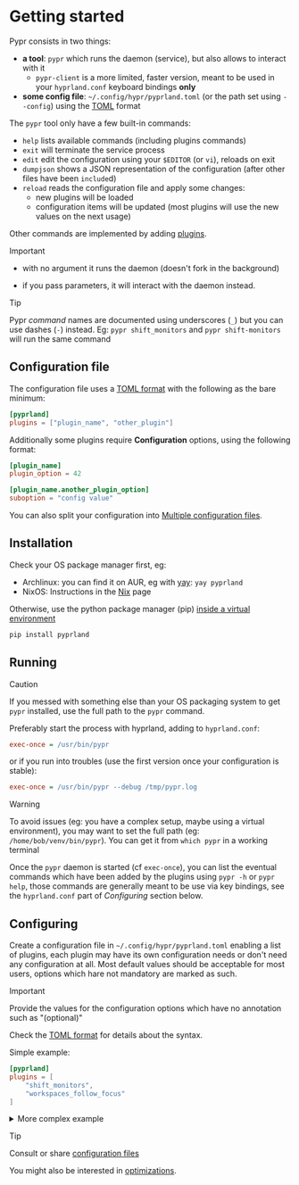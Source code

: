 # Getting started

Pypr consists in two things:

- **a tool**: `pypr` which runs the daemon (service), but also allows to interact with it
  - `pypr-client` is a more limited, faster version, meant to be used in your `hyprland.conf` keyboard bindings **only**
- **some config file**: `~/.config/hypr/pyprland.toml` (or the path set using `--config`) using the [TOML](https://toml.io/en/) format

The `pypr` tool only have a few built-in commands:

- `help` lists available commands (including plugins commands)
- `exit` will terminate the service process
- `edit` edit the configuration using your `$EDITOR` (or `vi`), reloads on exit
- `dumpjson` shows a JSON representation of the configuration (after other files have been `include`d)
- `reload` reads the configuration file and apply some changes:
  - new plugins will be loaded
  - configuration items will be updated (most plugins will use the new values on the next usage)

Other commands are implemented by adding [plugins](./Plugins).

> [!important]
> - with no argument it runs the daemon (doesn't fork in the background)
>
> - if you pass parameters, it will interact with the daemon instead.

> [!tip]
> Pypr *command* names are documented using underscores (`_`) but you can use dashes (`-`) instead.
> Eg: `pypr shift_monitors` and `pypr shift-monitors` will run the same command


## Configuration file

The configuration file uses a [TOML format](https://toml.io/) with the following as the bare minimum:

```toml
[pyprland]
plugins = ["plugin_name", "other_plugin"]
```

Additionally some plugins require **Configuration** options, using the following format:

```toml
[plugin_name]
plugin_option = 42

[plugin_name.another_plugin_option]
suboption = "config value"
```

You can also split your configuration into [Multiple configuration files](./MultipleConfigurationFiles).

## Installation

Check your OS package manager first, eg:

- Archlinux: you can find it on AUR, eg with [yay](https://github.com/Jguer/yay): `yay pyprland`
- NixOS: Instructions in the [Nix](./Nix) page

Otherwise, use the python package manager (pip) [inside a virtual environment](InstallVirtualEnvironment)

```sh
pip install pyprland
```

## Running

> [!caution]
> If you messed with something else than your OS packaging system to get `pypr` installed, use the full path to the `pypr` command.

Preferably start the process with hyprland, adding to `hyprland.conf`:

```ini
exec-once = /usr/bin/pypr
```

or if you run into troubles (use the first version once your configuration is stable):

```ini
exec-once = /usr/bin/pypr --debug /tmp/pypr.log
```

> [!warning]
> To avoid issues (eg: you have a complex setup, maybe using a virtual environment), you may want to set the full path (eg: `/home/bob/venv/bin/pypr`).
> You can get it from `which pypr` in a working terminal

Once the `pypr` daemon is started (cf `exec-once`), you can list the eventual commands which have been added by the plugins using `pypr -h` or `pypr help`, those commands are generally meant to be use via key bindings, see the `hyprland.conf` part of *Configuring* section below.

## Configuring

Create a configuration file in `~/.config/hypr/pyprland.toml` enabling a list of plugins, each plugin may have its own configuration needs or don't need any configuration at all.
Most default values should be acceptable for most users, options which hare not mandatory are marked as such.

> [!important]
> Provide the values for the configuration options which have no annotation such as "(optional)"

Check the [TOML format](https://toml.io/) for details about the syntax.

Simple example:

```toml
[pyprland]
plugins = [
    "shift_monitors",
    "workspaces_follow_focus"
]
```

<details>
  <summary>
More complex example
  </summary>

```toml
[pyprland]
plugins = [
  "scratchpads",
  "lost_windows",
  "monitors",
  "toggle_dpms",
  "magnify",
  "expose",
  "shift_monitors",
  "workspaces_follow_focus",
]

[monitors.placement]
"Acer".top_center_of = "Sony"

[workspaces_follow_focus]
max_workspaces = 9

[expose]
include_special = false

[scratchpads.stb]
animation = "fromBottom"
command = "kitty --class kitty-stb sstb"
class = "kitty-stb"
lazy = true
size = "75% 45%"

[scratchpads.stb-logs]
animation = "fromTop"
command = "kitty --class kitty-stb-logs stbLog"
class = "kitty-stb-logs"
lazy = true
size = "75% 40%"

[scratchpads.term]
animation = "fromTop"
command = "kitty --class kitty-dropterm"
class = "kitty-dropterm"
size = "75% 60%"

[scratchpads.volume]
animation = "fromRight"
command = "pavucontrol"
class = "org.pulseaudio.pavucontrol"
lazy = true
size = "40% 90%"
unfocus = "hide"
```

Some of those plugins may require changes in your `hyprland.conf` to fully operate or to provide a convenient access to a command, eg:

```bash

$pypr = uwsm-app -- /usr/local/bin/pypr-client

bind = $mainMod SHIFT,  Z, exec, $pypr zoom
bind = $mainMod ALT,    P, exec, $pypr toggle_dpms
bind = $mainMod SHIFT,  O, exec, $pypr shift_monitors +1
bind = $mainMod,        B, exec, $pypr expose
bind = $mainMod,        K, exec, $pypr change_workspace +1
bind = $mainMod,        J, exec, $pypr change_workspace -1
bind = $mainMod,        L, exec, $pypr toggle_dpms
bind = $mainMod  SHIFT, M, exec, $pypr toggle stb stb-logs
bind = $mainMod,        A, exec, $pypr toggle term
bind = $mainMod,        V, exec, $pypr toggle volume
```

This example makes use of the faster `pypr-client` which may not be available depending on how you installed,
in case you want to install it manually, just download [the source code](https://github.com/hyprland-community/pyprland/blob/main/client/) and compile it (eg: `gcc -o pypr-client pypr-client.c`).
Rust, Go and C versions are available.


</details>

> [!tip]
> Consult or share [configuration files](https://github.com/hyprland-community/pyprland/tree/main/examples)
>
> You might also be interested in [optimizations](./Optimizations).
